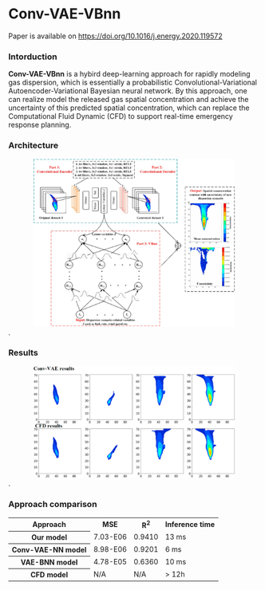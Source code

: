 Conv-VAE-VBnn
=============
Paper is available on https://doi.org/10.1016/j.energy.2020.119572
### Intorduction
**Conv-VAE-VBnn** is a hybird deep-learning approach for rapidly modeling gas dispersion, which is essentially a probabilistic Convolutional-Variational Autoencoder-Variational Bayesian neural network. By this approach, one can realize model the released gas spatial concentration and achieve the uncertainty of this predicted spatial concentration, which can replace the  Computational Fluid Dynamic (CFD) to support real-time emergency response planning. 

### Architecture
<div align="center">
	<img src="img/architecture.png" width="80%" height="10%">
</div>
</a>.

### Results
<div align="center">
	<img src="img/Results.png" width="80%" height="10%">
</div>
</a>.

### Approach comparison 
<table>
<tr>
    <th colspan="1">Approach</th>
    <th colspan="1">MSE</th>
    <th colspan="1">R<sup>2</sup></th>
    <th colspan="1">Inference time</th>
      
</tr>
<tr>
    <th>Our model</th>
    <td>7.03-E06</td>
    <td>0.9410</td>
    <td>13 ms</td>
</tr>
<tr>
    <th>Conv-VAE-NN model</th>
    <td>8.98-E06</td>
    <td>0.9201</td>
    <td>6 ms</td>
</tr>

<tr>
    <th>VAE-BNN model</th>
    <td>4.78-E05</td>
    <td>0.6360</td>
    <td>10 ms</td>
</tr>
<tr>
    <th>CFD model</th>
    <td>N/A</td>
    <td>N/A</td>
    <td>> 12h</td>
</tr>
</table>
